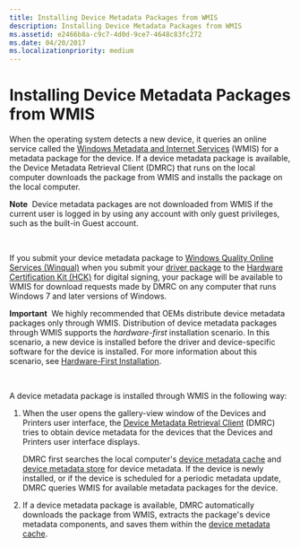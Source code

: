 ```yaml
---
title: Installing Device Metadata Packages from WMIS
description: Installing Device Metadata Packages from WMIS
ms.assetid: e2466b8a-c9c7-4d0d-9ce7-4648c83fc272
ms.date: 04/20/2017
ms.localizationpriority: medium
---
```


# Installing Device Metadata Packages from WMIS


When the operating system detects a new device, it queries an online service called the [Windows Metadata and Internet Services](windows-metadata-and-internet-services.md) (WMIS) for a metadata package for the device. If a device metadata package is available, the Device Metadata Retrieval Client (DMRC) that runs on the local computer downloads the package from WMIS and installs the package on the local computer.

**Note**  Device metadata packages are not downloaded from WMIS if the current user is logged in by using any account with only guest privileges, such as the built-in Guest account.

 

If you submit your device metadata package to [Windows Quality Online Services (Winqual)](http://go.microsoft.com/fwlink/p/?linkid=62651) when you submit your [driver package](driver-packages.md) to the [Hardware Certification Kit (HCK)](http://go.microsoft.com/fwlink/p/?linkid=227016) for digital signing, your package will be available to WMIS for download requests made by DMRC on any computer that runs Windows 7 and later versions of Windows.

**Important**  We highly recommended that OEMs distribute device metadata packages only through WMIS. Distribution of device metadata packages through WMIS supports the *hardware-first* installation scenario. In this scenario, a new device is installed before the driver and device-specific software for the device is installed. For more information about this scenario, see [Hardware-First Installation](hardware-first-installation.md).

 

A device metadata package is installed through WMIS in the following way:

1.  When the user opens the gallery-view window of the Devices and Printers user interface, the [Device Metadata Retrieval Client](device-metadata-retrieval-client.md) (DMRC) tries to obtain device metadata for the devices that the Devices and Printers user interface displays.

    DMRC first searches the local computer's [device metadata cache](device-metadata-cache.md) and [device metadata store](device-metadata-store.md) for device metadata. If the device is newly installed, or if the device is scheduled for a periodic metadata update, DMRC queries WMIS for available metadata packages for the device.

2.  If a device metadata package is available, DMRC automatically downloads the package from WMIS, extracts the package's device metadata components, and saves them within the [device metadata cache](device-metadata-cache.md).

 

 





